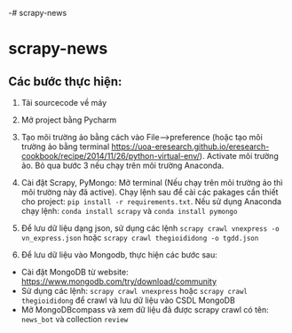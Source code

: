 -# scrapy-news
# scrapy-news
## Các bước thực hiện:
1. Tải sourcecode về máy
2. Mở project bằng Pycharm
3. Tạo môi trường ảo bằng cách vào File-->preference (hoặc tạo môi trường ảo bằng terminal https://uoa-eresearch.github.io/eresearch-cookbook/recipe/2014/11/26/python-virtual-env/).  Activate môi trường ảo.
Bỏ qua bước 3 nếu chạy trên môi trường Anaconda.

4. Cài đặt Scrapy, PyMongo: Mở terminal (Nếu chạy trên môi trường ảo thì môi trường này đã active). Chạy lệnh sau để cài các pakages cần thiết cho project:
```pip install -r requirements.txt```. Nếu sử dụng Anaconda chạy lệnh: ```conda install scrapy``` và ```conda install pymongo```

5. Để lưu dữ liệu dạng json, sử dụng các lệnh
```scrapy crawl vnexpress -o vn_express.json``` hoặc ```scrapy crawl thegioididong -o tgdd.json``` 

6. Để lưu dữ liệu vào Mongodb, thực hiện các bước sau:

- Cài đặt MongoDB từ website: <link>https://www.mongodb.com/try/download/community</link>
- Sử dụng các lệnh: ```scrapy crawl vnexpress``` hoặc ```scrapy crawl thegioididong``` để crawl và lưu dữ liệu vào CSDL MongoDB
- Mở MongoDBcompass và xem dữ liệu đã được scrapy crawl có tên: ```news_bot``` và collection ```review```
